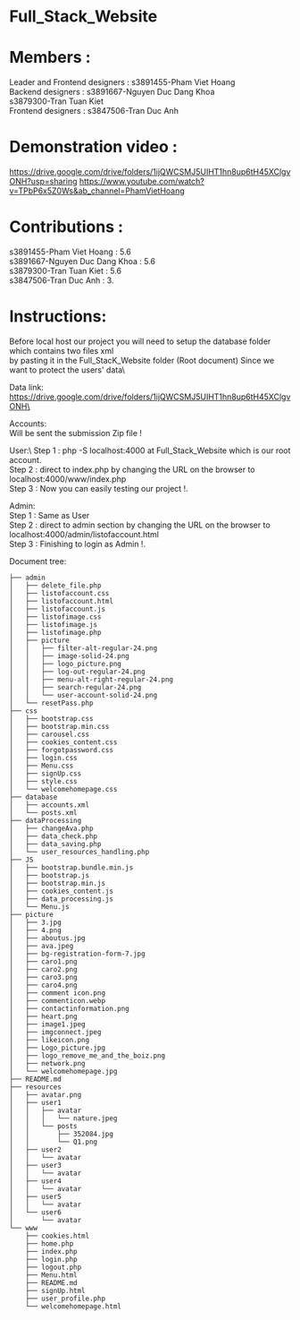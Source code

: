 # Full_Stack_Website

# Members :
  Leader and Frontend designers : s3891455-Pham Viet Hoang\
  Backend designers : s3891667-Nguyen Duc Dang Khoa\
                       s3879300-Tran Tuan Kiet\
  Frontend designers : s3847506-Tran Duc Anh


# Demonstration video :
  https://drive.google.com/drive/folders/1ijQWCSMJ5UIHT1hn8up6tH45XClgvONH?usp=sharing
  https://www.youtube.com/watch?v=TPbP6x5Z0Ws&ab_channel=PhamVietHoang

# Contributions :
s3891455-Pham Viet Hoang : 5.6\
s3891667-Nguyen Duc Dang Khoa : 5.6\
s3879300-Tran Tuan Kiet : 5.6\
s3847506-Tran Duc Anh : 3.




# Instructions:
  Before local host our project you will need to setup the database folder which contains two files xml\
  by pasting it in the Full_StacK_Website folder (Root document) Since we want to protect the users' data\

  Data link:\
  https://drive.google.com/drive/folders/1ijQWCSMJ5UIHT1hn8up6tH45XClgvONH\

  Accounts:\
  Will be sent the submission Zip file !

 User:\ 
  Step 1 : php -S localhost:4000 at Full_Stack_Website which is our root account.\
  Step 2 : direct to index.php by changing the URL on the browser to localhost:4000/www/index.php\
  Step 3 : Now you can easily testing our project !.

 Admin:\
  Step 1 : Same as User\
  Step 2 : direct to admin section by changing the URL on the browser to localhost:4000/admin/listofaccount.html\
  Step 3 : Finishing to login as Admin !.


Document tree:
```
├── admin
│   ├── delete_file.php
│   ├── listofaccount.css
│   ├── listofaccount.html
│   ├── listofaccount.js
│   ├── listofimage.css
│   ├── listofimage.js
│   ├── listofimage.php
│   ├── picture
│   │   ├── filter-alt-regular-24.png
│   │   ├── image-solid-24.png
│   │   ├── logo_picture.png
│   │   ├── log-out-regular-24.png
│   │   ├── menu-alt-right-regular-24.png
│   │   ├── search-regular-24.png
│   │   └── user-account-solid-24.png
│   └── resetPass.php
├── css
│   ├── bootstrap.css
│   ├── bootstrap.min.css
│   ├── carousel.css
│   ├── cookies_content.css
│   ├── forgotpassword.css
│   ├── login.css
│   ├── Menu.css
│   ├── signUp.css
│   ├── style.css
│   └── welcomehomepage.css
├── database
│   ├── accounts.xml
│   └── posts.xml
├── dataProcessing
│   ├── changeAva.php
│   ├── data_check.php
│   ├── data_saving.php
│   └── user_resources_handling.php
├── JS
│   ├── bootstrap.bundle.min.js
│   ├── bootstrap.js
│   ├── bootstrap.min.js
│   ├── cookies_content.js
│   ├── data_processing.js
│   └── Menu.js
├── picture
│   ├── 3.jpg
│   ├── 4.png
│   ├── aboutus.jpg
│   ├── ava.jpeg
│   ├── bg-registration-form-7.jpg
│   ├── caro1.png
│   ├── caro2.png
│   ├── caro3.png
│   ├── caro4.png
│   ├── comment icon.png
│   ├── commenticon.webp
│   ├── contactinformation.png
│   ├── heart.png
│   ├── image1.jpeg
│   ├── imgconnect.jpeg
│   ├── likeicon.png
│   ├── Logo_picture.jpg
│   ├── logo_remove_me_and_the_boiz.png
│   ├── network.png
│   └── welcomehomepage.jpg
├── README.md
├── resources
│   ├── avatar.png
│   ├── user1
│   │   ├── avatar
│   │   │   └── nature.jpeg
│   │   └── posts
│   │       ├── 352084.jpg
│   │       └── Q1.png
│   ├── user2
│   │   └── avatar
│   ├── user3
│   │   └── avatar
│   ├── user4
│   │   └── avatar
│   ├── user5
│   │   └── avatar
│   └── user6
│       └── avatar
└── www
    ├── cookies.html
    ├── home.php
    ├── index.php
    ├── login.php
    ├── logout.php
    ├── Menu.html
    ├── README.md
    ├── signUp.html
    ├── user_profile.php
    └── welcomehomepage.html

```

